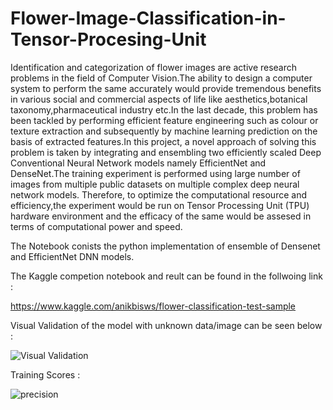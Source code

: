 # Flower-Image-Classification-in-Tensor-Procesing-Unit

Identification and categorization of flower images are  active research problems in the field of Computer Vision.The ability to design a computer system to perform the same accurately would provide tremendous benefits in various social and commercial aspects of life like aesthetics,botanical taxonomy,pharmaceutical industry etc.In the last decade, this problem has been tackled by performing efficient feature engineering such as colour or texture extraction and subsequently by machine learning prediction on the basis of extracted features.In this project, a novel approach of solving this problem is taken by integrating and ensembling two efficiently scaled Deep Conventional Neural Network models namely EfficientNet and DenseNet.The training experiment is performed using large number of images from multiple public datasets on multiple complex deep neural network models. Therefore, to optimize the computational resource and efficiency,the experiment would be run on Tensor Processing Unit (TPU) hardware environment and the efficacy of the same would be assesed in terms of computational power and speed. 

The Notebook conists the python implementation of ensemble of Densenet and EfficientNet DNN models. 

The Kaggle competion notebook and reult can be found in the follwoing link :

https://www.kaggle.com/anikbisws/flower-classification-test-sample

Visual Validation of the model with unknown data/image can be seen below :

![Visual Validation](https://user-images.githubusercontent.com/57104937/150037599-3467f61a-d17a-4e41-9f84-1f6956e77e46.png)

Training Scores : 

![precision](https://user-images.githubusercontent.com/57104937/150037744-2e27c98d-0508-4804-91fa-0e09b4fba0cc.jpg)
